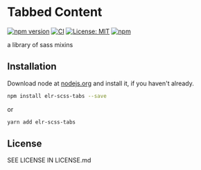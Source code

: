 # Tabbed Content

[![npm version](http://img.shields.io/npm/v/elr-scss-tabs.svg)](https://www.npmjs.org/package/elr-scss-tabs)
[![CI](https://github.com/Beth3346/elr-scss-tabs/actions/workflows/node.js.yml/badge.svg)](https://github.com/Beth3346/elr-scss-tabs/actions/workflows/node.js.yml)
[![License: MIT](https://img.shields.io/badge/License-MIT-yellow.svg)](https://opensource.org/licenses/MIT)
[![npm](https://img.shields.io/npm/dm/elr-scss-tabs.svg?style=flat)](https://npmjs.com/package/elr-scss-tabs)

a library of sass mixins

## Installation

Download node at [nodejs.org](http://nodejs.org) and install it, if you haven't already.

```sh
npm install elr-scss-tabs --save
```

or

```sh
yarn add elr-scss-tabs
```

## License

SEE LICENSE IN LICENSE.md
